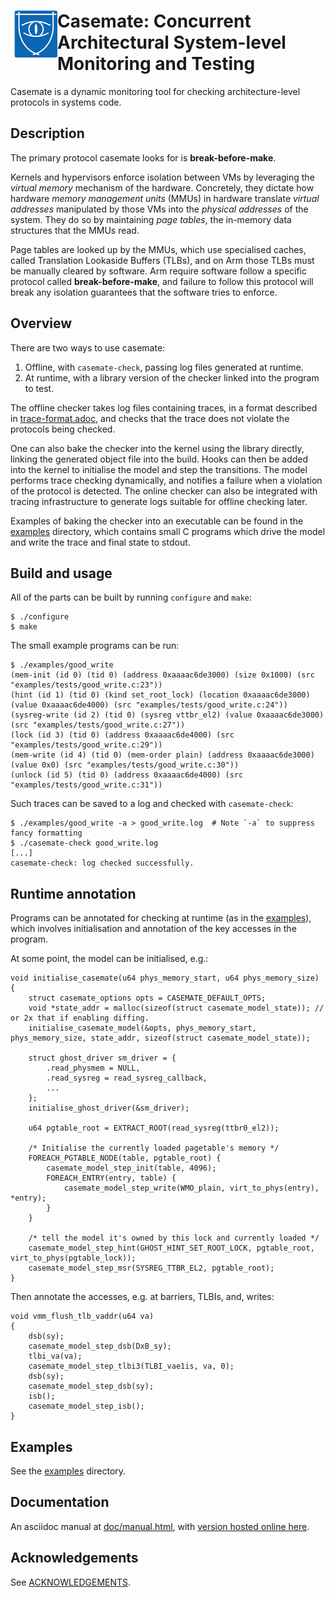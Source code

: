 <h1>
<img src="doc/logo/casemate_logo.png" align="left" width="75" height="75"/>
Casemate: Concurrent Architectural System-level <br/> Monitoring and Testing
</h1>

Casemate is a dynamic monitoring tool for checking architecture-level protocols in systems code.

Description
---

The primary protocol casemate looks for is **break-before-make**.

Kernels and hypervisors enforce isolation between VMs
by leveraging the *virtual memory* mechanism of the hardware.
Concretely, they dictate how hardware *memory management units* (MMUs)
in hardware translate *virtual addresses* manipulated by those VMs into the *physical addresses* of the system.
They do so by maintaining *page tables*, the in-memory data structures that the MMUs read.

Page tables are looked up by the MMUs, which use specialised caches, called Translation Lookaside Buffers (TLBs),
and on Arm those TLBs must be manually cleared by software.
Arm require software follow a specific protocol called **break-before-make**,
and failure to follow this protocol will break any isolation guarantees that the software tries to enforce.

Overview
---

There are two ways to use casemate:
1. Offline, with `casemate-check`, passing log files generated at runtime.
2. At runtime, with a library version of the checker linked into the program to test.

The offline checker takes log files containing traces,
in a format described in [trace-format.adoc](./doc/asciidoc/sections/trace-format.adoc),
and checks that the trace does not violate the protocols being checked.

One can also bake the checker into the kernel using the library directly, linking the generated object file into the build.
Hooks can then be added into the kernel to initialise the model and step the transitions.
The model performs trace checking dynamically, and notifies a failure when a violation of the protocol is detected.
The online checker can also be integrated with tracing infrastructure to generate logs suitable for offline checking later.

Examples of baking the checker into an executable can be found in the [examples](./examples/) directory,
which contains small C programs which drive the model and write the trace and final state to stdout.

Build and usage
---

All of the parts can be built by running `configure` and `make`:

```
$ ./configure
$ make
```

The small example programs can be run:
```
$ ./examples/good_write
(mem-init (id 0) (tid 0) (address 0xaaaac6de3000) (size 0x1000) (src "examples/tests/good_write.c:23"))
(hint (id 1) (tid 0) (kind set_root_lock) (location 0xaaaac6de3000) (value 0xaaaac6de4000) (src "examples/tests/good_write.c:24"))
(sysreg-write (id 2) (tid 0) (sysreg vttbr_el2) (value 0xaaaac6de3000) (src "examples/tests/good_write.c:27"))
(lock (id 3) (tid 0) (address 0xaaaac6de4000) (src "examples/tests/good_write.c:29"))
(mem-write (id 4) (tid 0) (mem-order plain) (address 0xaaaac6de3000) (value 0x0) (src "examples/tests/good_write.c:30"))
(unlock (id 5) (tid 0) (address 0xaaaac6de4000) (src "examples/tests/good_write.c:31"))
```

Such traces can be saved to a log and checked with `casemate-check`:
```
$ ./examples/good_write -a > good_write.log  # Note `-a` to suppress fancy formatting
$ ./casemate-check good_write.log
[...]
casemate-check: log checked successfully.
```

Runtime annotation
---

Programs can be annotated for checking at runtime (as in the [examples](./examples/)),
which involves initialisation and annotation of the key accesses in the program.

At some point, the model can be initialised, e.g.:
```
void initialise_casemate(u64 phys_memory_start, u64 phys_memory_size)
{
	struct casemate_options opts = CASEMATE_DEFAULT_OPTS;
	void *state_addr = malloc(sizeof(struct casemate_model_state)); // or 2x that if enabling diffing.
	initialise_casemate_model(&opts, phys_memory_start, phys_memory_size, state_addr, sizeof(struct casemate_model_state));

	struct ghost_driver sm_driver = {
		.read_physmem = NULL,
		.read_sysreg = read_sysreg_callback,
		...
	};
	initialise_ghost_driver(&sm_driver);

	u64 pgtable_root = EXTRACT_ROOT(read_sysreg(ttbr0_el2));

	/* Initialise the currently loaded pagetable's memory */
	FOREACH_PGTABLE_NODE(table, pgtable_root) {
		casemate_model_step_init(table, 4096);
		FOREACH_ENTRY(entry, table) {
			casemate_model_step_write(WMO_plain, virt_to_phys(entry), *entry);
		}
	}

	/* tell the model it's owned by this lock and currently loaded */
	casemate_model_step_hint(GHOST_HINT_SET_ROOT_LOCK, pgtable_root, virt_to_phys(pgtable_lock));
	casemate_model_step_msr(SYSREG_TTBR_EL2, pgtable_root);
}
```

Then annotate the accesses, e.g. at barriers, TLBIs, and, writes:

```
void vmm_flush_tlb_vaddr(u64 va)
{
	dsb(sy);
	casemate_model_step_dsb(DxB_sy);
	tlbi_va(va);
	casemate_model_step_tlbi3(TLBI_vae1is, va, 0);
	dsb(sy);
	casemate_model_step_dsb(sy);
	isb();
	casemate_model_step_isb();
}
```

Examples
---

See the [examples](./examples/) directory.

Documentation
---

An asciidoc manual at [doc/manual.html](doc/manual.html), with [version hosted online here](https://www.cl.cam.ac.uk/~bs630/rems-project/casemate/manual.html).

Acknowledgements
---

See [ACKNOWLEDGEMENTS](./ACKNOWLEDGEMENTS).